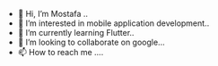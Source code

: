 - 👋 Hi, I’m Mostafa ..
- 👀 I’m interested in mobile application development..
- 🌱 I’m currently learning Flutter..
- 💞️ I’m looking to collaborate on google...
- 📫 How to reach me ....

